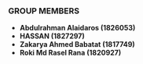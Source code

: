 ### GROUP MEMBERS
- **Abdulrahman Alaidaros (1826053)**
- **HASSAN (1827297)**
- **Zakarya Ahmed Babatat (1817749)**
- **Roki Md Rasel Rana (1820927)**
